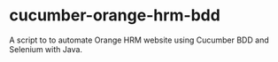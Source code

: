 # cucumber-orange-hrm-bdd
A script to to automate Orange HRM website using Cucumber BDD and Selenium with Java.
